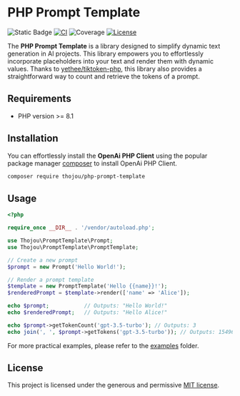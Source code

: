 # PHP Prompt Template

![Static Badge](https://img.shields.io/badge/PHP_Version-%3E%3D8.1-blue)
[![CI](https://github.com/thojou/php-prompt-template/actions/workflows/ci.yml/badge.svg)](https://github.com/thojou/php-prompt-template/actions/workflows/ci.yml)
![Coverage](https://img.shields.io/badge/coverage-100%25-green)
[![License](https://img.shields.io/github/license/thojou/php-prompt-template)](./LICENSE)


The **PHP Prompt Template** is a library designed to simplify dynamic text generation in AI projects.
This library empowers you to effortlessly incorporate placeholders into your text and render them with dynamic values.
Thanks to [yethee/tiktoken-php](https://github.com/yethee/tiktoken-php), this library also provides a straightforward
way to count and retrieve the tokens of a prompt.

## Requirements
* PHP version >= 8.1

## Installation

You can effortlessly install the **OpenAi PHP Client** using the popular package manager [composer](https://getcomposer.org/) to install OpenAi PHP Client.

```bash
composer require thojou/php-prompt-template
```

## Usage

```php
<?php

require_once __DIR__ . '/vendor/autoload.php';

use Thojou\PromptTemplate\Prompt;
use Thojou\PromptTemplate\PromptTemplate;

// Create a new prompt
$prompt = new Prompt('Hello World!');

// Render a prompt template
$template = new PromptTemplate('Hello {{name}}!');
$renderedPrompt = $template->render(['name' => 'Alice']);

echo $prompt;           // Outputs: "Hello World!"
echo $renderedPrompt;   // Outputs: "Hello Alice!"

echo $prompt->getTokenCount('gpt-3.5-turbo'); // Outputs: 3
echo join(', ', $prompt->getTokens('gpt-3.5-turbo')); // Outputs: 15496, 2159, 0
```

For more practical examples, please refer to the [examples](./examples) folder.

## License

This project is licensed under the generous and permissive [MIT license](./LICENSE).